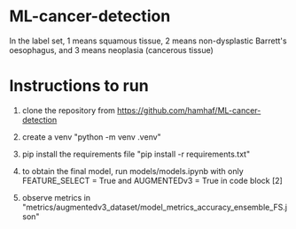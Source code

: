 # ML-cancer-detection
In the label set, 1 means squamous tissue, 2 means non-dysplastic Barrett's oesophagus, and 3 means neoplasia (cancerous tissue)

# Instructions to run

1. clone the repository from https://github.com/hamhaf/ML-cancer-detection

2. create a venv 
    "python -m venv .venv"

3. pip install the requirements file 
    "pip install -r requirements.txt"

4. to obtain the final model, run models/models.ipynb with only FEATURE_SELECT = True and AUGMENTEDv3 = True in code block [2]

5. observe metrics in "metrics/augmentedv3_dataset/model_metrics_accuracy_ensemble_FS.json"